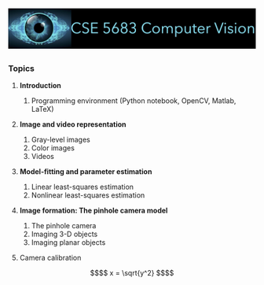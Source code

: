 # ![cse5683_image](cse5683_image.jpg)


### Topics

1. **Introduction**

   1. Programming environment (Python notebook, OpenCV, Matlab, LaTeX) 

2. **Image and video representation**

   1. Gray-level images
   2. Color images
   3. Videos

3. **Model-fitting and parameter estimation**

   1. Linear least-squares estimation
   2. Nonlinear least-squares estimation

4. **Image formation: The pinhole camera model**

   1. The pinhole camera
   2. Imaging 3-D objects 
   3. Imaging planar objects

5. Camera calibration

   
```math
$$
x = \sqrt{y^2}
$$
```
   



